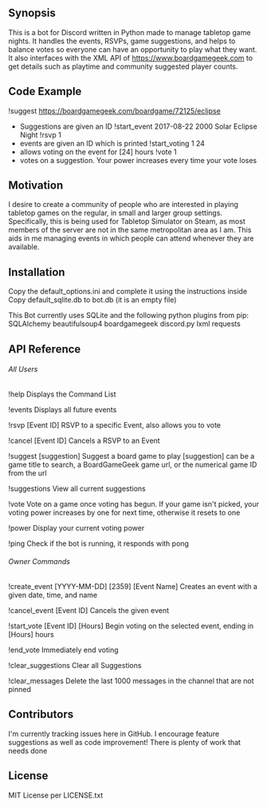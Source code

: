 ## Synopsis

This is a bot for Discord written in Python made to manage tabletop game nights. It handles the events, RSVPs, game suggestions, and helps to balance votes so everyone can have an opportunity to play what they want. It also interfaces with the XML API of https://www.boardgamegeek.com to get details such as playtime and community suggested player counts.

## Code Example

!suggest https://boardgamegeek.com/boardgame/72125/eclipse
- Suggestions are given an ID
!start_event 2017-08-22 2000 Solar Eclipse Night
!rsvp 1
- events are given an ID which is printed
!start_voting 1 24
- allows voting on the event for [24] hours
!vote 1
- votes on a suggestion. Your power increases every time your vote loses

## Motivation

I desire to create a community of people who are interested in playing tabletop games on the regular, in small and larger group settings. Specifically, this is being used for Tabletop Simulator on Steam, as most members of the server are not in the same metropolitan area as I am. This aids in me managing events in which people can attend whenever they are available.

## Installation

Copy the default_options.ini and complete it using the instructions inside
Copy default_sqlite.db to bot.db (it is an empty file)

This Bot currently uses SQLite and the following python plugins from pip:
SQLAlchemy
beautifulsoup4
boardgamegeek
discord.py
lxml
requests

## API Reference
###### All Users
!help
Displays the Command List

!events
Displays all future events

!rsvp [Event ID]
RSVP to a specific Event, also allows you to vote

!cancel [Event ID]
Cancels a RSVP to an Event

!suggest [suggestion]
Suggest a board game to play
[suggestion] can be a game title to search, a BoardGameGeek game url, or the numerical game ID from the url

!suggestions
View all current suggestions

!vote
Vote on a game once voting has begun. If your game isn't picked, your voting power increases by one for next time, otherwise it resets to one

!power
Display your current voting power

!ping
Check if the bot is running, it responds with pong

###### Owner Commands
!create_event [YYYY-MM-DD] [2359] [Event Name]
Creates an event with a given date, time, and name

!cancel_event [Event ID]
Cancels the given event

!start_vote [Event ID] [Hours]
Begin voting on the selected event, ending in [Hours] hours

!end_vote
Immediately end voting

!clear_suggestions
Clear all Suggestions

!clear_messages
Delete the last 1000 messages in the channel that are not pinned

## Contributors

I'm currently tracking issues here in GitHub. I encourage feature suggestions as well as code improvement! There is plenty of work that needs done

## License

MIT License per LICENSE.txt